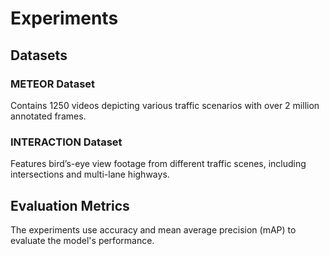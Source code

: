 
# Experiments

## Datasets
### METEOR Dataset
Contains 1250 videos depicting various traffic scenarios with over 2 million annotated frames.
### INTERACTION Dataset
Features bird’s-eye view footage from different traffic scenes, including intersections and multi-lane highways.

## Evaluation Metrics
The experiments use accuracy and mean average precision (mAP) to evaluate the model's performance.
